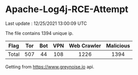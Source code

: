 
# Apache-Log4j-RCE-Attempt

Last update : 12/25/2021 13:00:09 UTC

The file contains 1394 unique ip.

| Flag | Tor | Bot | VPN | Web Crawler | Malicious |
| :-:  | :-: | :-: | :-: | :-:         | :-:       |
| Total| 507  | 44  | 108  | 1226          | 1394        |

Getting from https://www.greynoise.io api.